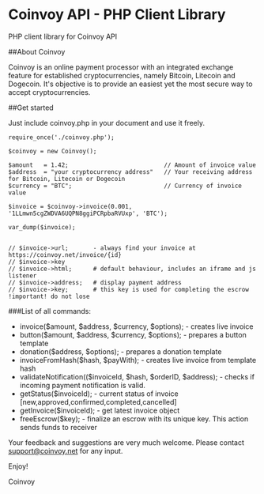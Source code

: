 Coinvoy API - PHP Client Library
================================

PHP client library for Coinvoy API


##About Coinvoy

Coinvoy is an online payment processor with an integrated exchange feature for established cryptocurrencies, namely Bitcoin, Litecoin and Dogecoin. It's objective is to provide an easiest yet the most secure way to accept cryptocurrencies.

##Get started

Just include coinvoy.php in your document and use it freely.

```
require_once('./coinvoy.php');

$coinvoy = new Coinvoy();

$amount   = 1.42;                           // Amount of invoice value
$address  = "your cryptocurrency address"   // Your receiving address for Bitcoin, Litecoin or Dogecoin
$currency = "BTC";                          // Currency of invoice value

$invoice = $coinvoy->invoice(0.001, '1LLmwn5cgZWDVA6UQPN8ggiPCRpbaRVUxp', 'BTC');

var_dump($invoice);


// $invoice->url; 	    - always find your invoice at https://coinvoy.net/invoice/{id}
// $invoice->key
// $invoice->html; 	    # default behaviour, includes an iframe and js listener
// $invoice->address;   # display payment address
// $invoice->key;		# this key is used for completing the escrow !important! do not lose

```

###List of all commands:
- invoice($amount, $address, $currency, $options);                - creates live invoice
- button($amount, $address, $currency, $options);                 - prepares a button template
- donation($address, $options);                                   - prepares a donation template
- invoiceFromHash($hash, $payWith);                               - creates live invoice from template hash
- validateNotification(($invoiceId, $hash, $orderID, $address);   - checks if incoming payment notification is valid.
- getStatus($invoiceId);                                          - current status of invoice [new,approved,confirmed,completed,cancelled]
- getInvoice($invoiceId);                                         - get latest invoice object
- freeEscrow($key);                                               - finalize an escrow with its unique key. This action sends funds to receiver

Your feedback and suggestions are very much welcome. Please contact support@coinvoy.net for any input. 

Enjoy!

Coinvoy

